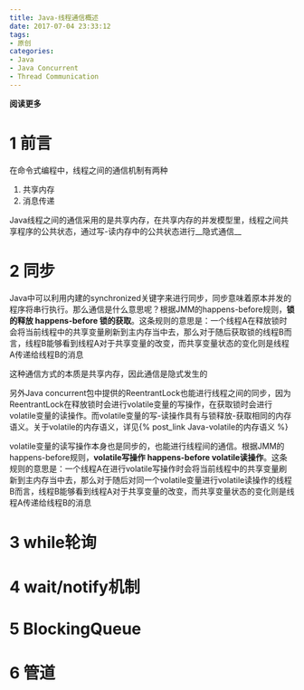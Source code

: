 ```yaml
---
title: Java-线程通信概述
date: 2017-07-04 23:33:12
tags: 
- 原创
categories: 
- Java
- Java Concurrent
- Thread Communication
---
```


__阅读更多__

<!--more-->

# 1 前言

在命令式编程中，线程之间的通信机制有两种

1. 共享内存
1. 消息传递

Java线程之间的通信采用的是共享内存，在共享内存的并发模型里，线程之间共享程序的公共状态，通过写-读内存中的公共状态进行__隐式通信__

# 2 同步

Java中可以利用内建的synchronized关键字来进行同步，同步意味着原本并发的程序将串行执行。那么通信是什么意思呢？根据JMM的happens-before规则，__锁的释放 happens-before 锁的获取__。这条规则的意思是：一个线程A在释放锁时会将当前线程中的共享变量刷新到主内存当中去，那么对于随后获取锁的线程B而言，线程B能够看到线程A对于共享变量的改变，而共享变量状态的变化则是线程A传递给线程B的消息

这种通信方式的本质是共享内存，因此通信是隐式发生的

另外Java concurrent包中提供的ReentrantLock也能进行线程之间的同步，因为ReentrantLock在释放锁时会进行volatile变量的写操作，在获取锁时会进行volatile变量的读操作。而volatile变量的写-读操作具有与锁释放-获取相同的内存语义。关于volatile的内存语义，详见{% post_link Java-volatile的内存语义 %}

volatile变量的读写操作本身也是同步的，也能进行线程间的通信。根据JMM的happens-before规则，__volatile写操作 happens-before volatile读操作__。这条规则的意思是：一个线程A在进行volatile写操作时会将当前线程中的共享变量刷新到主内存当中去，那么对于随后对同一个volatile变量进行volatile读操作的线程B而言，线程B能够看到线程A对于共享变量的改变，而共享变量状态的变化则是线程A传递给线程B的消息

# 3 while轮询

# 4 wait/notify机制

# 5 BlockingQueue

# 6 管道

